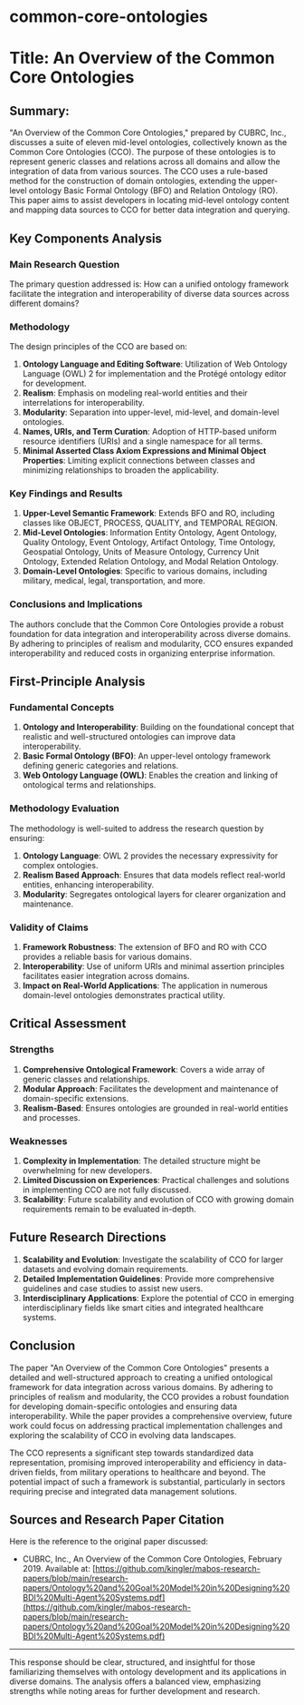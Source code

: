 # common-core-ontologies

# Title: An Overview of the Common Core Ontologies

## Summary:
"An Overview of the Common Core Ontologies," prepared by CUBRC, Inc., discusses a suite of eleven mid-level ontologies, collectively known as the Common Core Ontologies (CCO). The purpose of these ontologies is to represent generic classes and relations across all domains and allow the integration of data from various sources. The CCO uses a rule-based method for the construction of domain ontologies, extending the upper-level ontology Basic Formal Ontology (BFO) and Relation Ontology (RO). This paper aims to assist developers in locating mid-level ontology content and mapping data sources to CCO for better data integration and querying.

## Key Components Analysis

### Main Research Question

The primary question addressed is: How can a unified ontology framework facilitate the integration and interoperability of diverse data sources across different domains?

### Methodology

The design principles of the CCO are based on:
1. **Ontology Language and Editing Software**: Utilization of Web Ontology Language (OWL) 2 for implementation and the Protégé ontology editor for development.
2. **Realism**: Emphasis on modeling real-world entities and their interrelations for interoperability.
3. **Modularity**: Separation into upper-level, mid-level, and domain-level ontologies.
4. **Names, URIs, and Term Curation**: Adoption of HTTP-based uniform resource identifiers (URIs) and a single namespace for all terms.
5. **Minimal Asserted Class Axiom Expressions and Minimal Object Properties**: Limiting explicit connections between classes and minimizing relationships to broaden the applicability.

### Key Findings and Results

1. **Upper-Level Semantic Framework**: Extends BFO and RO, including classes like OBJECT, PROCESS, QUALITY, and TEMPORAL REGION.
2. **Mid-Level Ontologies**: Information Entity Ontology, Agent Ontology, Quality Ontology, Event Ontology, Artifact Ontology, Time Ontology, Geospatial Ontology, Units of Measure Ontology, Currency Unit Ontology, Extended Relation Ontology, and Modal Relation Ontology.
3. **Domain-Level Ontologies**: Specific to various domains, including military, medical, legal, transportation, and more.

### Conclusions and Implications

The authors conclude that the Common Core Ontologies provide a robust foundation for data integration and interoperability across diverse domains. By adhering to principles of realism and modularity, CCO ensures expanded interoperability and reduced costs in organizing enterprise information.

## First-Principle Analysis

### Fundamental Concepts

1. **Ontology and Interoperability**: Building on the foundational concept that realistic and well-structured ontologies can improve data interoperability.
2. **Basic Formal Ontology (BFO)**: An upper-level ontology framework defining generic categories and relations.
3. **Web Ontology Language (OWL)**: Enables the creation and linking of ontological terms and relationships.
  
### Methodology Evaluation

The methodology is well-suited to address the research question by ensuring:
1. **Ontology Language**: OWL 2 provides the necessary expressivity for complex ontologies.
2. **Realism Based Approach**: Ensures that data models reflect real-world entities, enhancing interoperability.
3. **Modularity**: Segregates ontological layers for clearer organization and maintenance.

### Validity of Claims

1. **Framework Robustness**: The extension of BFO and RO with CCO provides a reliable basis for various domains.
2. **Interoperability**: Use of uniform URIs and minimal assertion principles facilitates easier integration across domains.
3. **Impact on Real-World Applications**: The application in numerous domain-level ontologies demonstrates practical utility.

## Critical Assessment

### Strengths

1. **Comprehensive Ontological Framework**: Covers a wide array of generic classes and relationships.
2. **Modular Approach**: Facilitates the development and maintenance of domain-specific extensions.
3. **Realism-Based**: Ensures ontologies are grounded in real-world entities and processes.

### Weaknesses

1. **Complexity in Implementation**: The detailed structure might be overwhelming for new developers.
2. **Limited Discussion on Experiences**: Practical challenges and solutions in implementing CCO are not fully discussed.
3. **Scalability**: Future scalability and evolution of CCO with growing domain requirements remain to be evaluated in-depth.

## Future Research Directions

1. **Scalability and Evolution**: Investigate the scalability of CCO for larger datasets and evolving domain requirements.
2. **Detailed Implementation Guidelines**: Provide more comprehensive guidelines and case studies to assist new users.
3. **Interdisciplinary Applications**: Explore the potential of CCO in emerging interdisciplinary fields like smart cities and integrated healthcare systems.

## Conclusion

The paper "An Overview of the Common Core Ontologies" presents a detailed and well-structured approach to creating a unified ontological framework for data integration across various domains. By adhering to principles of realism and modularity, the CCO provides a robust foundation for developing domain-specific ontologies and ensuring data interoperability. While the paper provides a comprehensive overview, future work could focus on addressing practical implementation challenges and exploring the scalability of CCO in evolving data landscapes.

The CCO represents a significant step towards standardized data representation, promising improved interoperability and efficiency in data-driven fields, from military operations to healthcare and beyond. The potential impact of such a framework is substantial, particularly in sectors requiring precise and integrated data management solutions.

## Sources and Research Paper Citation
Here is the reference to the original paper discussed:
- CUBRC, Inc., An Overview of the Common Core Ontologies, February 2019. Available at: [https://github.com/kingler/mabos-research-papers/blob/main/research-papers/Ontology%20and%20Goal%20Model%20in%20Designing%20BDI%20Multi-Agent%20Systems.pdf](https://github.com/kingler/mabos-research-papers/blob/main/research-papers/Ontology%20and%20Goal%20Model%20in%20Designing%20BDI%20Multi-Agent%20Systems.pdf)

---
This response should be clear, structured, and insightful for those familiarizing themselves with ontology development and its applications in diverse domains. The analysis offers a balanced view, emphasizing strengths while noting areas for further development and research.